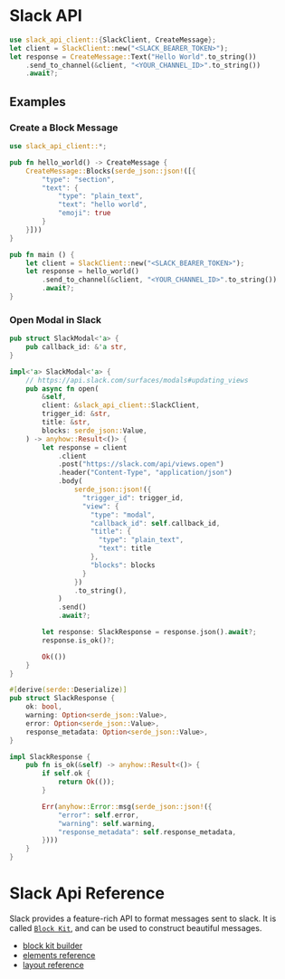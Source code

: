 # Slack API

```rust
use slack_api_client::{SlackClient, CreateMessage};
let client = SlackClient::new("<SLACK_BEARER_TOKEN>");
let response = CreateMessage::Text("Hello World".to_string())
    .send_to_channel(&client, "<YOUR_CHANNEL_ID>".to_string())
    .await?;
```

## Examples

### Create a Block Message

```rust
use slack_api_client::*;

pub fn hello_world() -> CreateMessage {
    CreateMessage::Blocks(serde_json::json!([{
        "type": "section",
        "text": {
            "type": "plain_text",
            "text": "hello world",
            "emoji": true
        }
    }]))
}

pub fn main () {
    let client = SlackClient::new("<SLACK_BEARER_TOKEN>");
    let response = hello_world()
        .send_to_channel(&client, "<YOUR_CHANNEL_ID>".to_string())
        .await?;
}
```

### Open Modal in Slack

```rust
pub struct SlackModal<'a> {
    pub callback_id: &'a str,
}

impl<'a> SlackModal<'a> {
    // https://api.slack.com/surfaces/modals#updating_views
    pub async fn open(
        &self,
        client: &slack_api_client::SlackClient,
        trigger_id: &str,
        title: &str,
        blocks: serde_json::Value,
    ) -> anyhow::Result<()> {
        let response = client
            .client
            .post("https://slack.com/api/views.open")
            .header("Content-Type", "application/json")
            .body(
                serde_json::json!({
                  "trigger_id": trigger_id,
                  "view": {
                    "type": "modal",
                    "callback_id": self.callback_id,
                    "title": {
                      "type": "plain_text",
                      "text": title
                    },
                    "blocks": blocks
                  }
                })
                .to_string(),
            )
            .send()
            .await?;

        let response: SlackResponse = response.json().await?;
        response.is_ok()?;

        Ok(())
    }
}

#[derive(serde::Deserialize)]
pub struct SlackResponse {
    ok: bool,
    warning: Option<serde_json::Value>,
    error: Option<serde_json::Value>,
    response_metadata: Option<serde_json::Value>,
}

impl SlackResponse {
    pub fn is_ok(&self) -> anyhow::Result<()> {
        if self.ok {
            return Ok(());
        }

        Err(anyhow::Error::msg(serde_json::json!({
            "error": self.error,
            "warning": self.warning,
            "response_metadata": self.response_metadata,
        })))
    }
}

```

# Slack Api Reference

Slack provides a feature-rich API to format messages sent to slack. It is called [`Block Kit`](https://api.slack.com/block-kit), and can be used to construct beautiful messages.

- [block kit builder](https://app.slack.com/block-kit-builder/)
- [elements reference](https://api.slack.com/reference/block-kit/block-elements#button)
- [layout reference](https://api.slack.com/reference/block-kit/blocks)
